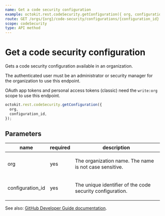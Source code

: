 ```yaml
---
name: Get a code security configuration
example: octokit.rest.codeSecurity.getConfiguration({ org, configuration_id })
route: GET /orgs/{org}/code-security/configurations/{configuration_id}
scope: codeSecurity
type: API method
---
```


# Get a code security configuration

Gets a code security configuration available in an organization.

The authenticated user must be an administrator or security manager for the organization to use this endpoint.

OAuth app tokens and personal access tokens (classic) need the `write:org` scope to use this endpoint.

```js
octokit.rest.codeSecurity.getConfiguration({
  org,
  configuration_id,
});
```

## Parameters

<table>
  <thead>
    <tr>
      <th>name</th>
      <th>required</th>
      <th>description</th>
    </tr>
  </thead>
  <tbody>
    <tr><td>org</td><td>yes</td><td>

The organization name. The name is not case sensitive.

</td></tr>
<tr><td>configuration_id</td><td>yes</td><td>

The unique identifier of the code security configuration.

</td></tr>
  </tbody>
</table>

See also: [GitHub Developer Guide documentation](https://docs.github.com/rest/code-security/configurations#get-a-code-security-configuration).
